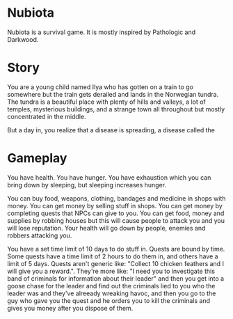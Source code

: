 # Nubiota

Nubiota is a survival game.
It is mostly inspired by Pathologic and Darkwood.

# Story

You are a young child named Ilya who has gotten on a train to go 
somewhere but the train gets derailed and lands in the Norwegian tundra.
The tundra is a beautiful place with plenty of hills and valleys, a lot of
temples, mysterious buildings, and a strange town all throughout but mostly 
concentrated in the middle.

But a day in, you realize that a disease is spreading, a disease called
the 

# Gameplay

You have health. You have hunger. You have exhaustion which you can
bring down by sleeping, but sleeping increases hunger.

You can buy food, weapons, clothing, bandages and medicine in shops 
with money. You can get money by selling stuff in shops. 
You can get money by completing quests that NPCs can give to you.
You can get food, money and supplies by robbing houses but this will
cause people to attack you and you will lose reputation.
Your health will go down by people, enemies and robbers attacking you.

You have a set time limit of 10 days to do stuff in. Quests are bound by
time. Some quests have a time limit of 2 hours to do them in, and others
have a limit of 5 days.
Quests aren't generic like: "Collect 10 chicken feathers and I will give 
you a reward.". They're more like: "I need you to investigate this band 
of criminals for information about their leader" and then you get into a 
goose chase for the leader and find out the criminals lied to you who the 
leader was and they've alreeady wreaking havoc, and then you go to the 
guy who gave you the quest and he orders you to kill the criminals and
gives you money after you dispose of them.
